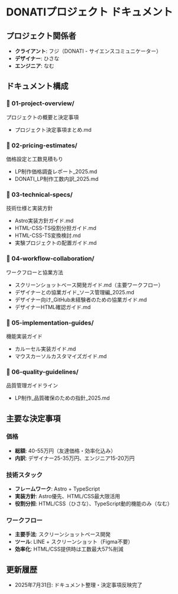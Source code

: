 # DONATIプロジェクト ドキュメント

## プロジェクト関係者
- **クライアント**: フジ（DONATI - サイエンスコミュニケーター）
- **デザイナー**: ひさな
- **エンジニア**: なむ

## ドキュメント構成

### 📁 01-project-overview/
プロジェクトの概要と決定事項
- プロジェクト決定事項まとめ.md

### 📁 02-pricing-estimates/
価格設定と工数見積もり
- LP制作価格調査レポート_2025.md
- DONATI_LP制作工数内訳_2025.md

### 📁 03-technical-specs/
技術仕様と実装方針
- Astro実装方針ガイド.md
- HTML-CSS-TS役割分担ガイド.md
- HTML-CSS-TS変換検討.md
- 実験プロジェクトの配置ガイド.md

### 📁 04-workflow-collaboration/
ワークフローと協業方法
- スクリーンショットベース開発ガイド.md（主要ワークフロー）
- デザイナーとの協業ガイド_ソース管理編_2025.md
- デザイナー向け_GitHub未経験者のための協業ガイド.md
- デザイナーHTML確認ガイド.md

### 📁 05-implementation-guides/
機能実装ガイド
- カルーセル実装ガイド.md
- マウスカーソルカスタマイズガイド.md

### 📁 06-quality-guidelines/
品質管理ガイドライン
- LP制作_品質確保のための指針_2025.md

## 主要な決定事項

### 価格
- **総額**: 40-55万円（友達価格・効率化込み）
- **内訳**: デザイナー25-35万円、エンジニア15-20万円

### 技術スタック
- **フレームワーク**: Astro + TypeScript
- **実装方針**: Astro優先、HTML/CSS最大限活用
- **役割分担**: HTML/CSS（ひさな）、TypeScript動的機能のみ（なむ）

### ワークフロー
- **主要手法**: スクリーンショットベース開発
- **ツール**: LINE + スクリーンショット（Figma不要）
- **効率化**: HTML/CSS提供時は工数最大57%削減

## 更新履歴
- 2025年7月31日: ドキュメント整理・決定事項反映完了